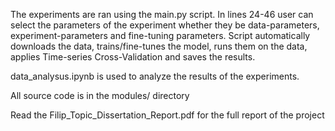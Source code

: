 The experiments are ran using the main.py script. In lines 24-46 user can select the parameters of the experiment whether they be data-parameters, experiment-parameters and fine-tuning parameters. Script automatically downloads the data, trains/fine-tunes the model, runs them on the data, applies Time-series Cross-Validation and saves the results.

data_analysus.ipynb is used to analyze the results of the experiments.

All source code is in the modules/ directory

Read the Filip_Topic_Dissertation_Report.pdf for the full report of the project

